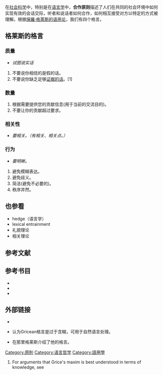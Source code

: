 在[社会科学](../Page/社会科学.md "wikilink")中，特别是在[语言学](../Page/语言学.md "wikilink")中，**合作原则**描述了人们在共同的社会环境中如何实现有效的会话交际，听者和说话者如何合作，如何相互接受对方以特定的方式被理解。根据[保羅·格萊斯的](https://zh.wikipedia.org/wiki/保羅·格萊斯 "wikilink")[语用论](../Page/语用学.md "wikilink")，我们有四个格言。

## 格莱斯的格言

### 质量

  - *试图说实话*

<!-- end list -->

1.  不要说你相信的是假的话。
2.  不要说你缺乏足够[证据的话](https://zh.wikipedia.org/wiki/证据 "wikilink")。\[1\]

### 数量

1.  根据需要提供您的贡献信息(用于当前的交流目的)。
2.  不要让你的贡献超过要求。

### 相关性

  - *要相关。（有相关、相关点。）*

### 行为

  - *要明晰。*

<!-- end list -->

1.  避免模糊表达。
2.  避免歧义。
3.  简洁(避免不必要的)。
4.  秩序井然。

## 也参看

  - hedge（语言学）
  - lexical entrainment
  - 礼貌理论
  - 相关理论

## 参考文献

## 参考书目

  -
  -
  -
## 外部链接

  -
  - 认为Gricean格言是过于含糊，可用于自然语言处理。

  - 在那里格莱斯介绍了他的格言。

[Category:原則](https://zh.wikipedia.org/wiki/Category:原則 "wikilink") [Category:语言哲学](https://zh.wikipedia.org/wiki/Category:语言哲学 "wikilink") [Category:語用學](https://zh.wikipedia.org/wiki/Category:語用學 "wikilink")

1.  For arguments that Grice's maxim is best understood in terms of knowledge, see